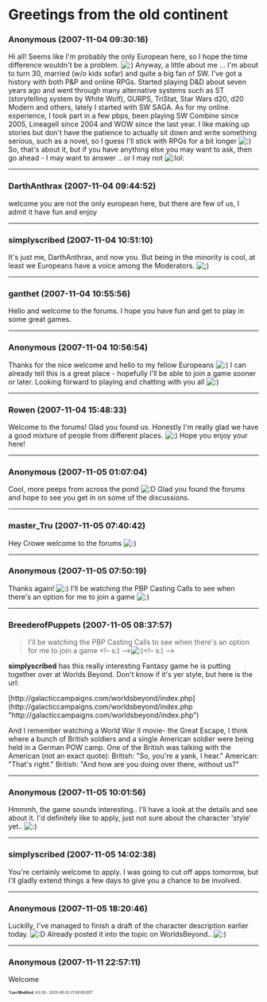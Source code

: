 # Greetings from the old continent

### **Anonymous** (2007-11-04 09:30:16)

Hi all! Seems like I'm probably the only European here, so I hope the time difference wouldn't be a problem. <!-- s:) -->![:)](https://i.ibb.co/8LPNcWCM/icon-e-smile.gif)<!-- s:) -->
Anyway, a little about me ... I'm about to turn 30, married (w/o kids sofar) and quite a big fan of SW. I've got a history with both P&P and online RPGs. Started playing D&D about seven years ago and went through many alternative systems such as ST (storytelling system by White Wolf), GURPS, TriStat, Star Wars d20, d20 Modern and others, lately I started with SW SAGA.
As for my online experience, I took part in a few pbps, been playing SW Combine since 2005, LineageII since 2004 and WOW since the last year.
I like making up stories but don't have the patience to actually sit down and write something serious, such as a novel, so I guess I'll stick with RPGs for a bit longer <!-- s:) -->![:)](https://i.ibb.co/8LPNcWCM/icon-e-smile.gif)<!-- s:) -->
So, that's about it, but if you have anything else you may want to ask, then go ahead - I may want to answer .. or I may not <!-- s:lol: -->![:lol:](https://i.ibb.co/4wBjw6T4/icon-lol.gif)<!-- s:lol: -->

---

### **DarthAnthrax** (2007-11-04 09:44:52)

welcome
you are not the only european here, but there are few of us, I admit it
have fun and enjoy

---

### **simplyscribed** (2007-11-04 10:51:10)

It's just me, DarthAnthrax, and now you.
But being in the minority is cool, at least we Europeans have a voice among the Moderators. <!-- s;) -->![;)](https://i.ibb.co/GfkGswQC/icon-e-wink.gif)<!-- s;) -->

---

### **ganthet** (2007-11-04 10:55:56)

Hello and welcome to the forums. I hope you have fun and get to play in some great games.

---

### **Anonymous** (2007-11-04 10:56:54)

Thanks for the nice welcome and hello to my fellow Europeans <!-- s:) -->![:)](https://i.ibb.co/8LPNcWCM/icon-e-smile.gif)<!-- s:) -->
I can already tell this is a great place - hopefully I'll be able to join a game sooner or later. Looking forward to playing and chatting with you all <!-- s:) -->![:)](https://i.ibb.co/8LPNcWCM/icon-e-smile.gif)<!-- s:) -->

---

### **Rowen** (2007-11-04 15:48:33)

Welcome to the forums! Glad you found us. Honestly I'm really glad we have a good mixture of people from different places. <!-- s:) -->![:)](https://i.ibb.co/8LPNcWCM/icon-e-smile.gif)<!-- s:) --> Hope you enjoy your here!

---

### **Anonymous** (2007-11-05 01:07:04)

Cool, more peeps from across the pond <!-- s:D -->![:D](https://i.ibb.co/MDcFvFDD/icon-e-biggrin.gif)<!-- s:D -->
Glad you found the forums and hope to see you get in on some of the discussions.

---

### **master_Tru** (2007-11-05 07:40:42)

Hey Crowe welcome to the forums <!-- s:) -->![:)](https://i.ibb.co/8LPNcWCM/icon-e-smile.gif)<!-- s:) -->

---

### **Anonymous** (2007-11-05 07:50:19)

Thanks again! <!-- s:) -->![:)](https://i.ibb.co/8LPNcWCM/icon-e-smile.gif)<!-- s:) -->
I'll be watching the PBP Casting Calls to see when there's an option for me to join a game <!-- s:) -->![:)](https://i.ibb.co/8LPNcWCM/icon-e-smile.gif)<!-- s:) -->

---

### **BreederofPuppets** (2007-11-05 08:37:57)

> I&#39;ll be watching the PBP Casting Calls to see when there&#39;s an option for me to join a game &lt;!&ndash; s:) &ndash;&gt;![:)](https://i.ibb.co/8LPNcWCM/icon-e-smile.gif)&lt;!&ndash; s:) &ndash;&gt;

**simplyscribed** has this really interesting Fantasy game he is putting together over at Worlds Beyond. Don't know if it's yer style, but here is the url:
<!-- m -->[http://galacticcampaigns.com/worldsbeyond/index.php](http://galacticcampaigns.com/worldsbeyond/index.php "http://galacticcampaigns.com/worldsbeyond/index.php")<!-- m -->
And I remember watching a World War II movie- the Great Escape, I think where a bunch of British soldiers and a single American soldier were being held in a German POW camp. One of the British was talking with the American (not an exact quote):
British: "So, you're a yank, I hear."
American: "That's right."
British: "And how are you doing over there, without us?"

---

### **Anonymous** (2007-11-05 10:01:56)

Hmmmh, the game sounds interesting.. I'll have a look at the details and see about it. I'd definitely like to apply, just not sure about the character 'style' yet.. <!-- s:) -->![:)](https://i.ibb.co/8LPNcWCM/icon-e-smile.gif)<!-- s:) -->

---

### **simplyscribed** (2007-11-05 14:02:38)

You're certainly welcome to apply. I was going to cut off apps tomorrow, but I'll gladly extend things a few days to give you a chance to be involved.

---

### **Anonymous** (2007-11-05 18:20:46)

Luckilly, I've managed to finish a draft of the character description earlier today. <!-- s:D -->![:D](https://i.ibb.co/MDcFvFDD/icon-e-biggrin.gif)<!-- s:D --> Already posted it into the topic on WorldsBeyond.. <!-- s:) -->![:)](https://i.ibb.co/8LPNcWCM/icon-e-smile.gif)<!-- s:) -->

---

### **Anonymous** (2007-11-11 22:57:11)

Welcome



<span style="font-size: 0.5em;">***Last Modified**: 4.0.28 - *2025-06-02 21:38:08 EDT*</span>